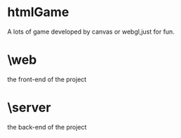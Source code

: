 # htmlGame
A lots of game developed by canvas or webgl,just for fun.
# \web
the front-end of the project
# \server
the back-end of the project
